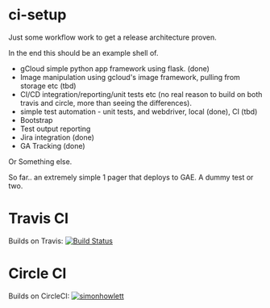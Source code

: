 # ci-setup

Just some workflow work to get a release architecture proven.

In the end this should be an example shell of.

- gCloud simple python app framework using flask. (done)
- Image manipulation using gcloud's image framework, pulling from storage etc (tbd)
- CI/CD integration/reporting/unit tests etc (no real reason to build on both travis and circle, more than seeing the differences).
- simple test automation - unit tests, and webdriver, local (done), CI (tbd)
- Bootstrap
- Test output reporting
- Jira integration (done)
- GA Tracking (done)

Or Something else.

So far.. an extremely simple 1 pager that deploys to GAE. A dummy test or two.

# Travis CI
Builds on Travis: [![Build Status](https://travis-ci.com/simonhowlett/app-engine-ci.svg?branch=master)](https://travis-ci.com/simonhowlett/app-engine-ci)

# Circle CI
Builds on CircleCI: [![simonhowlett](https://circleci.com/gh/simonhowlett/app-engine-ci.svg?style=svg)](https://app.circleci.com/pipelines/github/simonhowlett/app-engine-ci)







